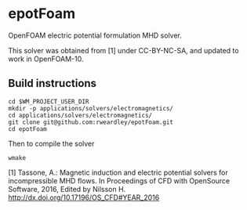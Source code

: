 # epotFoam

OpenFOAM electric potential formulation MHD solver.

This solver was obtained from [1] under CC-BY-NC-SA, and updated to work in OpenFOAM-10.

## Build instructions

```
cd $WM_PROJECT_USER_DIR
mkdir -p applications/solvers/electromagnetics/
cd applications/solvers/electromagnetics/
git clone git@github.com:rweardley/epotFoam.git
cd epotFoam
```
Then to compile the solver
```
wmake
```

[1] Tassone, A.: Magnetic induction and electric potential solvers for incompressible MHD flows. In Proceedings of CFD with OpenSource Software, 2016, Edited by Nilsson H. http://dx.doi.org/10.17196/OS_CFD#YEAR_2016
